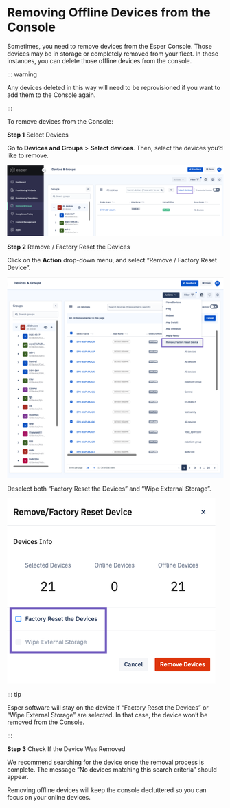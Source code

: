 # Removing Offline Devices from the Console

Sometimes, you need to remove devices from the Esper Console. Those devices may be in storage or completely removed from your fleet. In those instances, you can delete those offline devices from the console. 

::: warning

Any devices deleted in this way will need to be reprovisioned if you want to add them to the Console again.

:::

To remove devices from the Console: 

**Step 1** Select Devices 

Go to **Devices and Groups** > **Select devices**.  Then, select the devices you’d like to remove. 

![Select devices highlighted in Devices and Groups screen](./images/remove-offline-devices/Device-and-groups-select-devices-highlight.png)


**Step 2** Remove / Factory Reset the Devices

Click on the **Action** drop-down menu, and select “Remove / Factory Reset Device”. 

![Remove/Factory Reset Device selected from the Actions menu](./images/remove-offline-devices/remove-factory-reset-highlighted.png)

Deselect both “Factory Reset the Devices” and “Wipe External Storage”. 

![Factory Reset and Wipe External Storage are both deleselected](./images/remove-offline-devices/factory-reset-and-wipe-external-storage-deselected.png)

::: tip 

Esper software will stay on the device if “Factory Reset the Devices” or “Wipe External Storage” are selected. In that case, the device won’t be removed from the Console. 

:::

**Step 3** Check If the Device Was Removed 

We recommend searching for the device once the removal process is complete. The message “No devices matching this search criteria” should appear. 

Removing offline devices will keep the console decluttered so you can focus on your online devices. 

